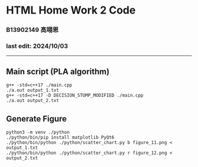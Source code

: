 # HTML Home Work 2 Code
### B13902149 高翊恩
### last edit: 2024/10/03
---

## Main script (PLA algorithm)
```
g++ -std=c++17 ./main.cpp
./a.out output_1.txt
g++ -std=c++17 -D DECISION_STUMP_MODIFIED ./main.cpp
./a.out output_2.txt
```

## Generate Figure
```
python3 -m venv ./python
./python/bin/pip install matplotlib PyQt6
./python/bin/python ./python/scatter_chart.py b figure_11.png < output_1.txt
./python/bin/python ./python/scatter_chart.py r figure_12.png < output_2.txt
```
